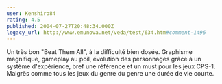```yaml
---
user: Kenshiro84
rating: 4.5
published: 2004-07-27T20:48:34.000Z
legacy_url: http://www.emunova.net/veda/test/634.htm#comment-1496
---
```

Un très bon "Beat Them All", à la difficulté bien dosée. Graphisme magnifique, gameplay au poil, évolution des personnages grâce à un système d'expérience, bref une référence et un must pour les jeux CPS-1\. Malgrès comme tous les jeux du genre du genre une durée de vie courte.